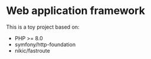 # Web application framework

This is a toy project based on:

* PHP >= 8.0
* symfony/http-foundation
* nikic/fastroute
